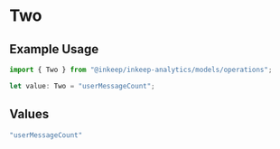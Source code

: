 # Two

## Example Usage

```typescript
import { Two } from "@inkeep/inkeep-analytics/models/operations";

let value: Two = "userMessageCount";
```

## Values

```typescript
"userMessageCount"
```